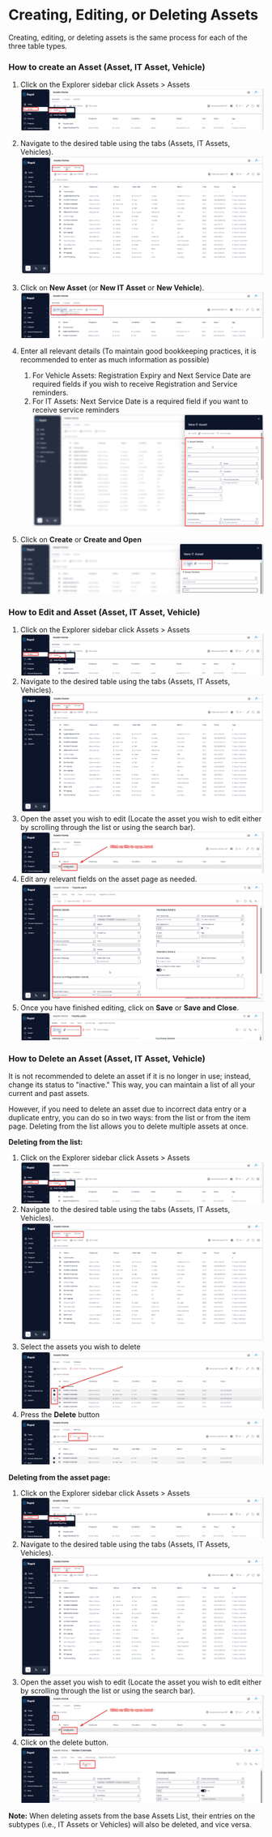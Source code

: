 # Creating, Editing, or Deleting Assets

Creating, editing, or deleting assets is the same process for each of the three table types.

### How to create an Asset (Asset, IT Asset, Vehicle)

1. Click on the Explorer sidebar click Assets &gt; Assets  
    ![image-1702443533410.png](./downloaded_image_1705285374195.png)
2. Navigate to the desired table using the tabs (Assets, IT Assets, Vehicles).  
    ![image-1702443567350.png](./downloaded_image_1705285375218.png)
3. Click on **New Asset** (or **New IT Asset** or **New Vehicle**).  
    ![image-1702443588445.png](./downloaded_image_1705285376233.png)
4. Enter all relevant details (To maintain good bookkeeping practices, it is recommended to enter as much information as possible)  
    
    1. For Vehicle Assets: Registration Expiry and Next Service Date are required fields if you wish to receive Registration and Service reminders.
    2. For IT Assets: Next Service Date is a required field if you want to receive service reminders  
        ![image-1702443641331.png](./downloaded_image_1705285377258.png)
5. Click on **Create** or ****Create and Open**** ![image-1702443731907.png](./downloaded_image_1705285378271.png)

### How to Edit and Asset (Asset, IT Asset, Vehicle)

1. Click on the Explorer sidebar click Assets &gt; Assets  
    ![image-1702443533410.png](./downloaded_image_1705285379278.png)
2. Navigate to the desired table using the tabs (Assets, IT Assets, Vehicles).  
    ![image-1702443567350.png](./downloaded_image_1705285380291.png)
3. Open the asset you wish to edit (Locate the asset you wish to edit either by scrolling through the list or using the search bar).  
    ![image-1702443895142.png](./downloaded_image_1705285381308.png)
4. Edit any relevant fields on the asset page as needed.  
    ![image-1702443945023.png](./downloaded_image_1705285382324.png)
5. Once you have finished editing, click on **Save** or **Save and Close**.  
    ![image-1702443985195.png](./downloaded_image_1705285383344.png)

### How to Delete an Asset (Asset, IT Asset, Vehicle)

It is not recommended to delete an asset if it is no longer in use; instead, change its status to "inactive." This way, you can maintain a list of all your current and past assets.

However, if you need to delete an asset due to incorrect data entry or a duplicate entry, you can do so in two ways: from the list or from the item page. Deleting from the list allows you to delete multiple assets at once.

**Deleting from the list:**

1. Click on the Explorer sidebar click Assets &gt; Assets  
    ![image-1702443533410.png](./downloaded_image_1705285384353.png)
2. Navigate to the desired table using the tabs (Assets, IT Assets, Vehicles).  
    ![image-1702443567350.png](./downloaded_image_1705285385372.png)
3. Select the assets you wish to delete  
    ![image-1702444055175.png](./downloaded_image_1705285386384.png)
4. Press the **Delete** button  
    ![image-1702444083359.png](./downloaded_image_1705285387398.png)

**Deleting from the asset page:**

1. Click on the Explorer sidebar click Assets &gt; Assets  
    ![image-1702443533410.png](./downloaded_image_1705285388408.png)
2. Navigate to the desired table using the tabs (Assets, IT Assets, Vehicles).  
    ![image-1702443567350.png](./downloaded_image_1705285389420.png)
3. Open the asset you wish to edit (Locate the asset you wish to edit either by scrolling through the list or using the search bar).  
    ![image-1702443895142.png](./downloaded_image_1705285390427.png)
4. Click on the delete button.  
    ![image-1702444145706.png](./downloaded_image_1705285391443.png)

**Note:** When deleting assets from the base Assets List, their entries on the subtypes (i.e., IT Assets or Vehicles) will also be deleted, and vice versa.
